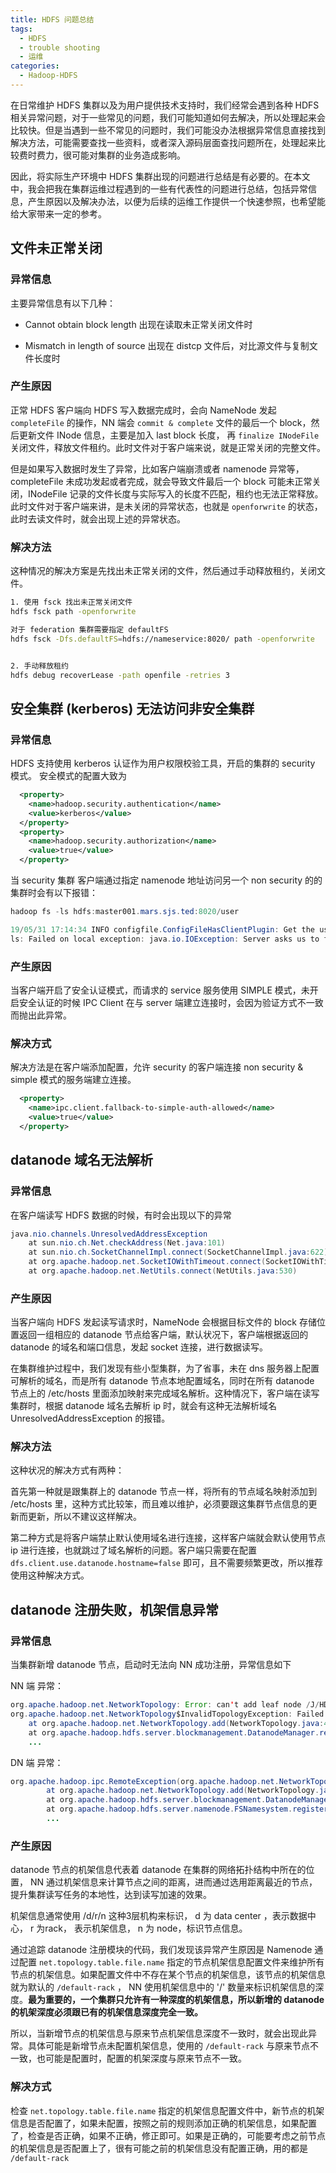 ```yaml
---
title: HDFS 问题总结
tags:
  - HDFS
  - trouble shooting
  - 运维
categories:
  - Hadoop-HDFS
---
```



在日常维护 HDFS 集群以及为用户提供技术支持时，我们经常会遇到各种 HDFS 相关异常问题，对于一些常见的问题，我们可能知道如何去解决，所以处理起来会比较快。但是当遇到一些不常见的问题时，我们可能没办法根据异常信息直接找到解决方法，可能需要查找一些资料，或者深入源码层面查找问题所在，处理起来比较费时费力，很可能对集群的业务造成影响。

因此，将实际生产环境中 HDFS 集群出现的问题进行总结是有必要的。在本文中，我会把我在集群运维过程遇到的一些有代表性的问题进行总结，包括异常信息，产生原因以及解决办法，以便为后续的运维工作提供一个快速参照，也希望能给大家带来一定的参考。


## 文件未正常关闭

### 异常信息

主要异常信息有以下几种：
- Cannot obtain block length
出现在读取未正常关闭文件时

- Mismatch in length of source
出现在 distcp 文件后，对比源文件与复制文件长度时

### 产生原因

正常 HDFS 客户端向 HDFS 写入数据完成时，会向 NameNode 发起 `completeFile` 的操作，NN 端会 `commit & complete` 文件的最后一个 block，然后更新文件 INode 信息，主要是加入 last block 长度， 再 `finalize INodeFile` 关闭文件，释放文件租约。此时文件对于客户端来说，就是正常关闭的完整文件。

但是如果写入数据时发生了异常，比如客户端崩溃或者 namenode 异常等，completeFile 未成功发起或者完成，就会导致文件最后一个 block 可能未正常关闭，INodeFile 记录的文件长度与实际写入的长度不匹配，租约也无法正常释放。此时文件对于客户端来讲，是未关闭的异常状态，也就是 `openforwrite` 的状态，此时去读文件时，就会出现上述的异常状态。


### 解决方法

这种情况的解决方案是先找出未正常关闭的文件，然后通过手动释放租约，关闭文件。


```bash
1. 使用 fsck 找出未正常关闭文件
hdfs fsck path -openforwrite 

对于 federation 集群需要指定 defaultFS
hdfs fsck -Dfs.defaultFS=hdfs://nameservice:8020/ path -openforwrite 


2. 手动释放租约
hdfs debug recoverLease -path openfile -retries 3
```

## 安全集群 (kerberos) 无法访问非安全集群

### 异常信息

HDFS 支持使用 kerberos 认证作为用户权限校验工具，开启的集群的 security 模式。 安全模式的配置大致为

```xml
  <property>
    <name>hadoop.security.authentication</name>
    <value>kerberos</value>
  </property>
  <property>
    <name>hadoop.security.authorization</name>
    <value>true</value>
  </property>

```

当 security 集群 客户端通过指定 namenode 地址访问另一个 non security 的的集群时会有以下报错：

```java
hadoop fs -ls hdfs:master001.mars.sjs.ted:8020/user 

19/05/31 17:14:34 INFO configfile.ConfigFileHasClientPlugin: Get the user info successfully, login user : hdfs
ls: Failed on local exception: java.io.IOException: Server asks us to fall back to SIMPLE auth, but this client is configured to only allow secure connections.; Host Details : local host is: "cloud_dev.gd.ted/10.135.43.214"; destination host is: "master001.mars.sjs.ted":8020; 

```

### 产生原因

当客户端开启了安全认证模式，而请求的 service 服务使用 SIMPLE 模式，未开启安全认证的时候 IPC Client 在与 server 端建立连接时，会因为验证方式不一致而抛出此异常。

### 解决方式

解决方法是在客户端添加配置，允许 security 的客户端连接 non security & simple 模式的服务端建立连接。

```xml
  <property>   
    <name>ipc.client.fallback-to-simple-auth-allowed</name>
    <value>true</value>
  </property>  
```

## datanode 域名无法解析

### 异常信息

在客户端读写 HDFS 数据的时候，有时会出现以下的异常
```java
java.nio.channels.UnresolvedAddressException
	at sun.nio.ch.Net.checkAddress(Net.java:101)
	at sun.nio.ch.SocketChannelImpl.connect(SocketChannelImpl.java:622)
	at org.apache.hadoop.net.SocketIOWithTimeout.connect(SocketIOWithTimeout.java:192)
	at org.apache.hadoop.net.NetUtils.connect(NetUtils.java:530)

```

### 产生原因

当客户端向 HDFS 发起读写请求时，NameNode 会根据目标文件的 block 存储位置返回一组相应的 datanode 节点给客户端，默认状况下，客户端根据返回的 datanode 的域名和端口信息，发起 socket 连接，进行数据读写。

在集群维护过程中，我们发现有些小型集群，为了省事，未在 dns 服务器上配置可解析的域名，而是所有 datanode 节点本地配置域名，同时在所有 datanode 节点上的 /etc/hosts 里面添加映射来完成域名解析。这种情况下，客户端在读写集群时，根据 datanode 域名去解析 ip 时，就会有这种无法解析域名 UnresolvedAddressException 的报错。

### 解决方法
这种状况的解决方式有两种：  

首先第一种就是跟集群上的 datanode 节点一样，将所有的节点域名映射添加到 /etc/hosts 里，这种方式比较笨，而且难以维护，必须要跟这集群节点信息的更新而更新，所以不建议这样解决。

第二种方式是将客户端禁止默认使用域名进行连接，这样客户端就会默认使用节点 ip 进行连接，也就跳过了域名解析的问题。客户端只需要在配置 `dfs.client.use.datanode.hostname=false` 即可，且不需要频繁更改，所以推荐使用这种解决方式。


## datanode 注册失败，机架信息异常

### 异常信息

当集群新增 datanode 节点，启动时无法向 NN 成功注册，异常信息如下

NN 端 异常：
```java
org.apache.hadoop.net.NetworkTopology: Error: can't add leaf node /J/HD-1100/10.140.49.36:50010 at depth 3 to topology:
org.apache.hadoop.net.NetworkTopology$InvalidTopologyException: Failed to add /J/HD-1164/10.140.83.70:50010: You cannot have a rack and a non-rack node at the same level of the network topology.
	at org.apache.hadoop.net.NetworkTopology.add(NetworkTopology.java:415)
	at org.apache.hadoop.hdfs.server.blockmanagement.DatanodeManager.registerDatanode(DatanodeManager.java:980)
    ...
```

DN 端 异常：

```java
org.apache.hadoop.ipc.RemoteException(org.apache.hadoop.net.NetworkTopology$InvalidTopologyException): Failed to add /J/HD-1164/10.140.83.70:50010: You cannot have a rack and a non-rack node at the same level of the network topology.
        at org.apache.hadoop.net.NetworkTopology.add(NetworkTopology.java:415)
        at org.apache.hadoop.hdfs.server.blockmanagement.DatanodeManager.registerDatanode(DatanodeManager.java:980)
        at org.apache.hadoop.hdfs.server.namenode.FSNamesystem.registerDatanode(FSNamesystem.java:5218)
        ...
```

### 产生原因

datanode 节点的机架信息代表着 datanode 在集群的网络拓扑结构中所在的位置， NN 通过机架信息来计算节点之间的距离，进而通过选用距离最近的节点，提升集群读写任务的本地性，达到读写加速的效果。

机架信息通常使用 /d/r/n 这种3层机构来标识， d 为 data center ，表示数据中心， r 为rack， 表示机架信息， n 为 node，标识节点信息。

通过追踪 datanode 注册模块的代码，我们发现该异常产生原因是 Namenode 通过配置 `net.topology.table.file.name` 指定的节点机架信息配置文件来维护所有节点的机架信息。如果配置文件中不存在某个节点的机架信息，该节点的机架信息就为默认的 `/default-rack` ， NN 使用机架信息中的 '/' 数量来标识机架信息的深度。**最为重要的，一个集群只允许有一种深度的机架信息，所以新增的 datanode 的机架深度必须跟已有的机架信息深度完全一致。** 

所以，当新增节点的机架信息与原来节点机架信息深度不一致时，就会出现此异常。具体可能是新增节点未配置机架信息，使用的 `/default-rack` 与原来节点不一致，也可能是配置时，配置的机架深度与原来节点不一致。

### 解决方式

检查 `net.topology.table.file.name` 指定的机架信息配置文件中，新节点的机架信息是否配置了，如果未配置，按照之前的规则添加正确的机架信息，如果配置了，检查是否正确，如果不正确，修正即可。如果是正确的，可能要考虑之前节点的机架信息是否配置上了，很有可能之前的机架信息没有配置正确，用的都是 `/default-rack`

